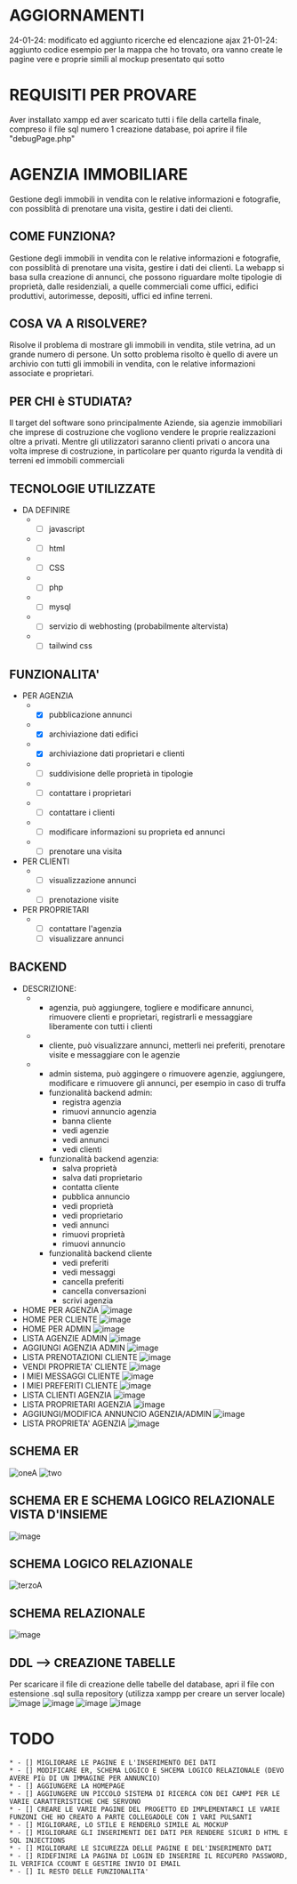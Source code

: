 # AGGIORNAMENTI
24-01-24: modificato ed aggiunto ricerche ed elencazione ajax
21-01-24: aggiunto codice esempio per la mappa che ho trovato, ora vanno create le pagine vere e proprie simili al mockup presentato qui sotto
# REQUISITI PER PROVARE
Aver installato xampp ed aver scaricato tutti i file della cartella finale, compreso il file sql numero 1 creazione database, poi aprire il file "debugPage.php"
# AGENZIA IMMOBILIARE
Gestione degli immobili in vendita con le relative informazioni e fotografie, con possiblità di prenotare una visita, gestire i dati dei clienti.
## COME FUNZIONA?
Gestione degli immobili in vendita con le relative informazioni e fotografie, con possiblità di prenotare una visita, gestire i dati dei clienti. La webapp si basa sulla creazione di annunci, che possono riguardare molte tipologie di proprietà, dalle residenziali, a quelle commerciali come uffici, edifici produttivi, autorimesse, depositi, uffici ed infine terreni.
## COSA VA A RISOLVERE?
Risolve il problema di mostrare gli immobili in vendita, stile vetrina, ad un grande numero di persone. Un sotto problema risolto è quello di avere un archivio con tutti  gli immobili in vendita, con le relative informazioni associate e proprietari.
## PER CHI è STUDIATA?
Il target del software sono principalmente Aziende, sia agenzie immobiliari che imprese di costruzione che vogliono vendere le proprie realizzazioni oltre a privati. Mentre gli utilizzatori saranno clienti privati o ancora una volta imprese di costruzione, in particolare per quanto rigurda la vendità di terreni ed immobili commerciali
## TECNOLOGIE UTILIZZATE
 * DA DEFINIRE
    * - [ ] javascript
    * - [ ] html
    * - [ ] CSS
    * - [ ] php
    * - [ ] mysql
    * - [ ] servizio di webhosting (probabilmente altervista)
    * - [ ] tailwind css
## FUNZIONALITA'
* PER AGENZIA
    * - [x] pubblicazione annunci
    * - [x] archiviazione dati edifici
    * - [x] archiviazione dati proprietari e clienti
    * - [ ] suddivisione delle proprietà in tipologie
    * - [ ] contattare i proprietari
    * - [ ] contattare i clienti
    * - [ ] modificare informazioni su proprieta ed annunci
    * - [ ] prenotare una visita
* PER CLIENTI
    * - [ ] visualizzazione annunci
    * - [ ] prenotazione visite
* PER PROPRIETARI 
    * - [ ] contattare l'agenzia
      - [ ] visualizzare annunci
## BACKEND
* DESCRIZIONE:
    * - agenzia, può aggiungere, togliere e modificare annunci, rimuovere clienti e proprietari, registrarli e messaggiare liberamente con tutti i clienti
    * - cliente, può visualizzare annunci, metterli nei preferiti, prenotare visite e messaggiare con le agenzie 
    * - admin sistema, può aggingere o rimuovere agenzie, aggiungere, modificare e rimuovere gli annunci, per esempio in caso di truffa
      - funzionalità backend admin:
      	- registra agenzia
      	- rimuovi annuncio agenzia
      	- banna cliente
      	- vedi agenzie
      	- vedi annunci
      	- vedi clienti
      - funzionalità backend agenzia:
      	- salva proprietà
      	- salva dati proprietario
      	- contatta cliente
      	- pubblica annuncio
      	- vedi proprietà
      	- vedi proprietario
      	- vedi annunci
      	- rimuovi proprietà
      	- rimuovi annuncio
      - funzionalità backend cliente
      	- vedi preferiti
      	- vedi messaggi
      	- cancella preferiti
      	- cancella conversazioni
      	- scrivi agenzia
* HOME PER AGENZIA
![image](https://github.com/MarcoMontanelli/agenziaImmobiliare/assets/101709469/63ea623c-bc17-4554-9485-dbc6634f584b)
* HOME PER CLIENTE
![image](https://github.com/MarcoMontanelli/agenziaImmobiliare/assets/101709469/26ac7050-e59a-4baf-8396-434c84892941)
* HOME PER ADMIN
![image](https://github.com/MarcoMontanelli/agenziaImmobiliare/assets/101709469/92ec33bc-19f8-4bdb-8027-8a645518e71b)
* LISTA AGENZIE ADMIN
![image](https://github.com/MarcoMontanelli/agenziaImmobiliare/assets/101709469/2442136b-bba8-4ce2-af83-794232797268)
* AGGIUNGI AGENZIA ADMIN
![image](https://github.com/MarcoMontanelli/agenziaImmobiliare/assets/101709469/14db3ea6-e7dc-49c1-b9f2-7d18043ff619)
* LISTA PRENOTAZIONI CLIENTE
![image](https://github.com/MarcoMontanelli/agenziaImmobiliare/assets/101709469/139607da-fa9d-4204-98cd-b0d4d058b44e)
* VENDI PROPRIETA' CLIENTE
![image](https://github.com/MarcoMontanelli/agenziaImmobiliare/assets/101709469/432182f5-aa6d-4102-becf-8df97d25c66b)
* I MIEI MESSAGGI CLIENTE
![image](https://github.com/MarcoMontanelli/agenziaImmobiliare/assets/101709469/fd27a1da-5a5d-4aab-8a84-273b1595a0fb)
* I MIEI PREFERITI CLIENTE
![image](https://github.com/MarcoMontanelli/agenziaImmobiliare/assets/101709469/2abd9b52-1ecb-4258-985f-fab55e16dac3)
* LISTA CLIENTI AGENZIA
![image](https://github.com/MarcoMontanelli/agenziaImmobiliare/assets/101709469/0dcf162c-bbda-47d0-80ab-6f691d984490)
* LISTA PROPRIETARI AGENZIA
![image](https://github.com/MarcoMontanelli/agenziaImmobiliare/assets/101709469/307658b3-9d00-4a6f-8234-27158cb18e46)
* AGGIUNGI/MODIFICA ANNUNCIO AGENZIA/ADMIN
![image](https://github.com/MarcoMontanelli/agenziaImmobiliare/assets/101709469/bf4165cf-ff26-4f75-8e6b-387723c93f79)
* LISTA PROPRIETA' AGENZIA
![image](https://github.com/MarcoMontanelli/agenziaImmobiliare/assets/101709469/94450344-1ec0-4dc6-b836-bf1c23fce4b6)
## SCHEMA ER 
![oneA](https://github.com/MarcoMontanelli/agenziaImmobiliare/assets/101709469/a8207ecf-3e92-4898-8b36-21dc9f23330b)
![two](https://github.com/MarcoMontanelli/agenziaImmobiliare/assets/101709469/97b3d41a-a381-44e7-94e7-e71ef09d3d57)
## SCHEMA ER E SCHEMA LOGICO RELAZIONALE VISTA D'INSIEME
![image](https://github.com/MarcoMontanelli/agenziaImmobiliare/assets/101709469/e428ee1f-e133-4b12-9f05-1ed8d729031b)
## SCHEMA LOGICO RELAZIONALE
![terzoA](https://github.com/MarcoMontanelli/agenziaImmobiliare/assets/101709469/d2a8a633-ce1b-47cb-91e2-b07a39490720)
## SCHEMA RELAZIONALE
![image](https://github.com/MarcoMontanelli/agenziaImmobiliare/assets/101709469/f1e776b9-8cde-4385-9a60-9e61d1e12a8e)
## DDL --> CREAZIONE TABELLE
Per scaricare il file di creazione delle tabelle del database, apri il file con estensione .sql sulla repository (utilizza xampp per creare un server locale)
![image](https://github.com/MarcoMontanelli/agenziaImmobiliare/assets/101709469/8536bf4e-59a2-49ee-b521-d1abcbebfeb3)
![image](https://github.com/MarcoMontanelli/agenziaImmobiliare/assets/101709469/c3777b57-f9cd-4db7-bdd8-efc0d2885081)
![image](https://github.com/MarcoMontanelli/agenziaImmobiliare/assets/101709469/1ccab12c-7df8-480c-9146-0b0e92885b5e)
![image](https://github.com/MarcoMontanelli/agenziaImmobiliare/assets/101709469/b911eeb1-0994-499f-8c5c-98d29b7a9eae)
# TODO
    * - [] MIGLIORARE LE PAGINE E L'INSERIMENTO DEI DATI
    * - [] MODIFICARE ER, SCHEMA LOGICO E SHCEMA LOGICO RELAZIONALE (DEVO AVERE PIù DI UN IMMAGINE PER ANNUNCIO)
    * - [] AGGIUNGERE LA HOMEPAGE 
    * - [] AGGIUNGERE UN PICCOLO SISTEMA DI RICERCA CON DEI CAMPI PER LE VARIE CARATTERISTICHE CHE SERVONO 
    * - [] CREARE LE VARIE PAGINE DEL PROGETTO ED IMPLEMENTARCI LE VARIE FUNZONI CHE HO CREATO A PARTE COLLEGADOLE CON I VARI PULSANTI
    * - [] MIGLIORARE, LO STILE E RENDERLO SIMILE AL MOCKUP
    * - [] MIGLIORARE GLI INSERIMENTI DEI DATI PER RENDERE SICURI D HTML E SQL INJECTIONS
    * - [] MIGLIORARE LE SICUREZZA DELLE PAGINE E DEL'INSERIMENTO DATI
    * - [] RIDEFINIRE LA PAGINA DI LOGIN ED INSERIRE IL RECUPERO PASSWORD, IL VERIFICA CCOUNT E GESTIRE INVIO DI EMAIL 
    * - [] IL RESTO DELLE FUNZIONALITA'

















